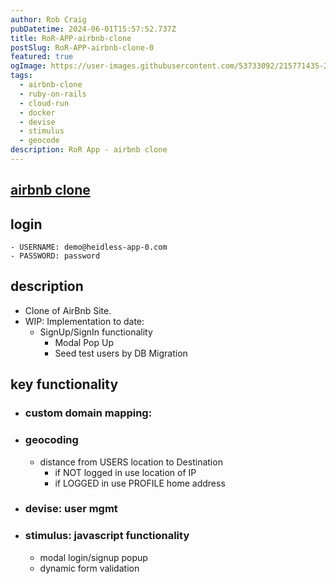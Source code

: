 ```yaml
---
author: Rob Craig
pubDatetime: 2024-06-01T15:57:52.737Z
title: RoR-APP-airbnb-clone
postSlug: RoR-APP-airbnb-clone-0
featured: true
ogImage: https://user-images.githubusercontent.com/53733092/215771435-25408246-2309-4f8b-a781-1f3d93bdf0ec.png
tags:
  - airbnb-clone
  - ruby-on-rails
  - cloud-run
  - docker
  - devise
  - stimulus
  - geocode
description: RoR App - airbnb clone
---
```


## [airbnb clone](https://airbnb-app-1-svc-590618864324.europe-west1.run.app/)

## login

    - USERNAME: demo@heidless-app-0.com
    - PASSWORD: password

## description
- Clone of AirBnb Site.
- WIP: Implementation to date:
  - SignUp/SignIn functionality
    - Modal Pop Up
    - Seed test users by DB Migration

## key functionality
- ### custom domain mapping:
- ### geocoding
  - distance from USERS location to Destination
    - if NOT logged in use location of IP
    - if LOGGED in use PROFILE home address
- ### devise: user mgmt
- ### stimulus: javascript functionality
  - modal login/signup popup
  - dynamic form validation

